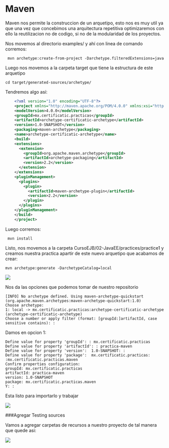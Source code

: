# Maven 

Maven nos permite la construccion de un arquetipo, esto nos es muy util ya que una vez que concebimos una arquitectura
repetitiva optimizaremos con ello la reutilizacion no de codigo, si no de la modularidad de los proyectos.



Nos movemos al directorio examples/ y ahí con linea de comando corremos:

     mvn archetype:create-from-project -Darchetype.filteredExtensions=java

Luego nos movemos a la carpeta target que tiene la estructura de este arquetipo

    cd target/generated-sources/archetype/

Tendremos algo así:

```xml
    <?xml version="1.0" encoding="UTF-8"?>
    <project xmlns="http://maven.apache.org/POM/4.0.0" xmlns:xsi="http://www.w3.org/2001/XMLSchema-instance" xsi:schemaLocation="http://maven.apache.org/POM/4.0.0 http://maven.apache.org/xsd/maven-4.0.0.xsd">
    <modelVersion>4.0.0</modelVersion>
    <groupId>mx.certificatic.practicas</groupId>
    <artifactId>archetype-certificatic-archetype</artifactId>
    <version>1.0-SNAPSHOT</version>
    <packaging>maven-archetype</packaging>
    <name>archetype-certificatic-archetype</name>
    <build>
    <extensions>
      <extension>
        <groupId>org.apache.maven.archetype</groupId>
        <artifactId>archetype-packaging</artifactId>
        <version>2.2</version>
      </extension>
    </extensions>
    <pluginManagement>
      <plugins>
        <plugin>
          <artifactId>maven-archetype-plugin</artifactId>
          <version>2.2</version>
        </plugin>
      </plugins>
    </pluginManagement>
    </build>
    </project>
```

Luego corremos:

     mvn install

Listo, nos movemos a la carpeta CursoEJB/02-JavaEE/practices/practice1  y creamos nuestra practica apartir de este nuevo arquetipo que acabamos de crear:

    mvn archetype:generate -DarchetypeCatalog=local


![](http://snag.gy/v6UUS.jpg)

Nos da las opciones que podemos tomar de nuestro repositorio

    [INFO] No archetype defined. Using maven-archetype-quickstart (org.apache.maven.archetypes:maven-archetype-quickstart:1.0)
    Choose archetype:
    1: local -> mx.certificatic.practicas:archetype-certificatic-archetype (archetype-certificatic-archetype)
    Choose a number or apply filter (format: [groupId:]artifactId, case sensitive contains): :

Damos en opcion 1:

    Define value for property 'groupId': : mx.certificatic.practicas
    Define value for property 'artifactId': : practica-maven
    Define value for property 'version':  1.0-SNAPSHOT: :
    Define value for property 'package':  mx.certificatic.practicas: :mx.certificatic.practicas.maven
    Confirm properties configuration:
    groupId: mx.certificatic.practicas
    artifactId: practica-maven
    version: 1.0-SNAPSHOT
    package: mx.certificatic.practicas.maven
    Y: :

Esta listo para importarlo y trabajar

![](http://snag.gy/cT2ah.jpg)


###Agregar Testing sources

Vamos a agregar carpetas de recursos a nuestro proyecto de tal manera que quede asi:

![](http://snag.gy/QOQ44.jpg)
